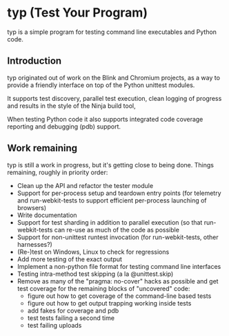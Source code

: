 typ (Test Your Program)
=======================

typ is a simple program for testing command line executables and Python code.

Introduction
------------

typ originated out of work on the Blink and Chromium projects, as a way to 
provide a friendly interface on top of the Python unittest modules.

It supports test discovery, parallel test execution,
clean logging of progress and results in the style of the Ninja build tool,

When testing Python code it also supports integrated code coverage reporting
and debugging (pdb) support.

Work remaining
--------------

typ is still a work in progress, but it's getting close to being done.
Things remaining, roughly in priority order:

- Clean up the API and refactor the tester module
- Support for per-process setup and teardown entry points (for telemetry
  and run-webkit-tests to support efficient per-process launching of
  browsers)
- Write documentation
- Support for test sharding in addition to parallel execution (so that
  run-webkit-tests can re-use as much of the code as possible
- Support for non-unittest runtest invocation (for run-webkit-tests,
  other harnesses?)
- (Re-)test on Windows, Linux to check for regressions
- Add more testing of the exact output
- Implement a non-python file format for testing command line interfaces
- Testing intra-method test skipping (a la @unittest.skip)
- Remove as many of the "pragma: no-cover" hacks as possible and get test
  coverage for the remaining blocks of "uncovered" code:
  - figure out how to get coverage of the command-line based tests
  - figure out how to get output trapping working inside tests
  - add fakes for coverage and pdb
  - test tests failing a second time
  - test failing uploads
